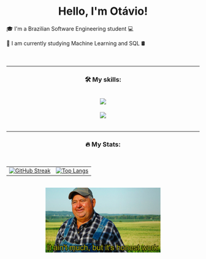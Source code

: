 <h1 align="center">Hello, I'm Otávio!</h1>

<p>🎓 I'm a Brazilian Software Engineering student 💻</p>
<p>🤖 I am currently studying Machine Learning and SQL 🛢️</p>

<br>
<hr>
<h3 align="center">🛠️ My skills:</h3>
<br>

<div align="center">
  <a href="https://skillicons.dev">
    <img src="https://skillicons.dev/icons?i=c,py,arduino,java,html,css,latex" />
  </a>
</div>

<br>

<div align="center">
  <a href="https://skillicons.dev">
    <img src="https://skillicons.dev/icons?i=anaconda,git,discord,vscode" />
  </a>
</div>

<br>

<hr>
<h3 align="center">🔥 My Stats:</h3>
<br>

<!-- (dentro de <table>) style="border-spacing:50px; border-color:#0d1117; border-style:hidden" -->

<table>
  <tr>
    <td>
      <a href="https://git.io/streak-stats">
        <img alt="GitHub Streak" src="https://streak-stats.demolab.com/?user=OkeLDF&theme=radical"/>
      </a>
    </td>
    <td>
      <a href="https://github.com/anuraghazra/github-readme-stats">
        <img src="https://github-readme-stats.vercel.app/api/top-langs/?username=OkeLDF&theme=radical&layout=donut" alt="Top Langs" />
      </a>
    </td>
  </tr>
</table>

<br>
<div align="center">
  <td><img width="300" src="honest_work.jpg" alt="it ain't much, but it's honest work"></td>
</div>
